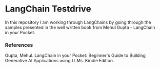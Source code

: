 # LangChain Testdrive

In this repository I am working through LangChains by going through the samples presented in the well written book from Mehul Gupta - LangChain in your Pocket.

### References
Gupta, Mehul. LangChain in your Pocket: Beginner's Guide to Building Generative AI Applications using LLMs. Kindle Edition. 
